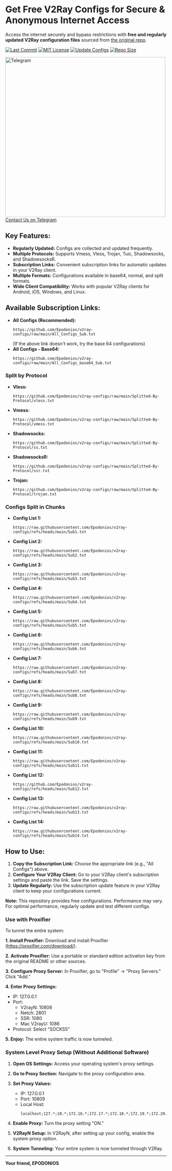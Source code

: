 # Get Free V2Ray Configs for Secure & Anonymous Internet Access

Access the internet securely and bypass restrictions with **free and regularly updated V2Ray configuration files** sourced from [the original repo](https://github.com/Epodonios/v2ray-configs).

[![Last Commit](https://img.shields.io/github/last-commit/Epodonios/v2ray-configs.svg)](https://github.com/Epodonios/v2ray-configs)
[![MIT License](https://img.shields.io/badge/License-MIT-blue.svg)](https://lbesson.mit-license.org/)
[![Update Configs](https://github.com/Epodonios/V2ray-Configs/actions/workflows/main.yml/badge.svg)](https://github.com/Epodonios/V2ray-Configs/actions/workflows/main.yml)
[![Repo Size](https://img.shields.io/github/repo-size/Epodonios/V2ray-Configs)](https://github.com/Epodonios/v2ray-configs)

[<img src="https://cdn-icons-png.flaticon.com/512/2111/2111646.png" alt="Telegram" width="500" height="500"> Contact Us on Telegram](https://t.me/+IOG0nSifAV03ZmY0)

## Key Features:

*   **Regularly Updated:** Configs are collected and updated frequently.
*   **Multiple Protocols:** Supports Vmess, Vless, Trojan, Tuic, Shadowsocks, and ShadowsocksR.
*   **Subscription Links:** Convenient subscription links for automatic updates in your V2Ray client.
*   **Multiple Formats:** Configurations available in base64, normal, and split formats.
*   **Wide Client Compatibility:** Works with popular V2Ray clients for Android, iOS, Windows, and Linux.

## Available Subscription Links:

*   **All Configs (Recommended):**
    ```
    https://github.com/Epodonios/v2ray-configs/raw/main/All_Configs_Sub.txt
    ```
    (If the above link doesn't work, try the base 64 configurations)
*   **All Configs - Base64:**
    ```
    https://github.com/Epodonios/v2ray-configs/raw/main/All_Configs_base64_Sub.txt
    ```

### Split by Protocol

*   **Vless:**
    ```
    https://github.com/Epodonios/v2ray-configs/raw/main/Splitted-By-Protocol/vless.txt
    ```

*   **Vmess:**
    ```
    https://github.com/Epodonios/v2ray-configs/raw/main/Splitted-By-Protocol/vmess.txt
    ```

*   **Shadowsocks:**
    ```
    https://github.com/Epodonios/v2ray-configs/raw/main/Splitted-By-Protocol/ss.txt
    ```

*   **ShadowsocksR:**
    ```
    https://github.com/Epodonios/v2ray-configs/raw/main/Splitted-By-Protocol/ssr.txt
    ```

*   **Trojan:**
    ```
    https://github.com/Epodonios/v2ray-configs/raw/main/Splitted-By-Protocol/trojan.txt
    ```

### Configs Split in Chunks

*   **Config List 1:**
    ```
    https://raw.githubusercontent.com/Epodonios/v2ray-configs/refs/heads/main/Sub1.txt
    ```

*   **Config List 2:**
    ```
    https://raw.githubusercontent.com/Epodonios/v2ray-configs/refs/heads/main/Sub2.txt
    ```

*   **Config List 3:**
    ```
    https://raw.githubusercontent.com/Epodonios/v2ray-configs/refs/heads/main/Sub3.txt
    ```

*   **Config List 4:**
    ```
    https://raw.githubusercontent.com/Epodonios/v2ray-configs/refs/heads/main/Sub4.txt
    ```

*   **Config List 5:**
    ```
    https://raw.githubusercontent.com/Epodonios/v2ray-configs/refs/heads/main/Sub5.txt
    ```

*   **Config List 6:**
    ```
    https://raw.githubusercontent.com/Epodonios/v2ray-configs/refs/heads/main/Sub6.txt
    ```

*   **Config List 7:**
    ```
    https://raw.githubusercontent.com/Epodonios/v2ray-configs/refs/heads/main/Sub7.txt
    ```

*   **Config List 8:**
    ```
    https://raw.githubusercontent.com/Epodonios/v2ray-configs/refs/heads/main/Sub8.txt
    ```

*   **Config List 9:**
    ```
    https://raw.githubusercontent.com/Epodonios/v2ray-configs/refs/heads/main/Sub9.txt
    ```

*   **Config List 10:**
    ```
    https://raw.githubusercontent.com/Epodonios/v2ray-configs/refs/heads/main/Sub10.txt
    ```

*   **Config List 11:**
    ```
    https://raw.githubusercontent.com/Epodonios/v2ray-configs/refs/heads/main/Sub11.txt
    ```

*   **Config List 12:**
    ```
    https://github.com/Epodonios/v2ray-configs/refs/heads/main/Sub12.txt
    ```

*   **Config List 13:**
    ```
    https://raw.githubusercontent.com/Epodonios/v2ray-configs/refs/heads/main/Sub13.txt
    ```

*   **Config List 14:**
    ```
    https://raw.githubusercontent.com/Epodonios/v2ray-configs/refs/heads/main/Sub14.txt
    ```

## How to Use:

1.  **Copy the Subscription Link:** Choose the appropriate link (e.g., "All Configs") above.
2.  **Configure Your V2Ray Client:**  Go to your V2Ray client's subscription settings and paste the link. Save the settings.
3.  **Update Regularly:**  Use the subscription update feature in your V2Ray client to keep your configurations current.

**Note:** This repository provides free configurations. Performance may vary. For optimal performance, regularly update and test different configs.

### Use with Proxifier

To tunnel the entire system:

**1. Install Proxifier:** Download and install Proxifier (https://proxifier.com/download/).

**2. Activate Proxifier:** Use a portable or standard edition activation key from the original README or other sources.

**3. Configure Proxy Server:** In Proxifier, go to "Profile" -> "Proxy Servers." Click "Add."

**4. Enter Proxy Settings:**

*   IP: 127.0.0.1
*   Port:
    *   V2rayN: 10808
    *   Netch: 2801
    *   SSR: 1080
    *   Mac V2rayU: 1086
*   Protocol: Select "SOCKS5"

**5. Enjoy:** The entire system traffic is now tunneled.

### System Level Proxy Setup (Without Additional Software)

1.  **Open OS Settings:** Access your operating system's proxy settings.
2.  **Go to Proxy Section:** Navigate to the proxy configuration area.
3.  **Set Proxy Values:**
    *   IP: 127.0.0.1
    *   Port: 10809
    *   Local Host:
        ```
        localhost;127.*;10.*;172.16.*;172.17.*;172.18.*;172.19.*;172.20.*;172.21.*;172.22.*;172.23.*;172.24.*;172.25.*;172.26.*;172.27.*;172.28.*;172.29.*;172.30.*;172.31.*;192.168.*
        ```

4.  **Enable Proxy:** Turn the proxy setting "ON."
5.  **V2RayN Setup:** In V2RayN, after setting up your config, enable the system proxy option.
6.  **System Tunneling:** Your entire system is now tunneled through V2Ray.

---
**Your friend, EPODONIOS**